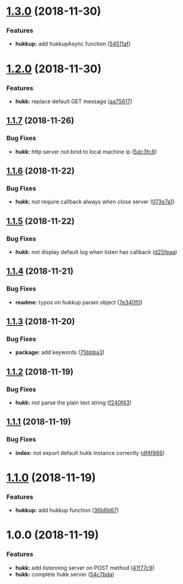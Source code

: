 # [1.3.0](https://github.com/nampdn/hukk/compare/v1.2.0...v1.3.0) (2018-11-30)


### Features

* **hukkup:** add hukkupAsync function  ([54511af](https://github.com/nampdn/hukk/commit/54511af))

# [1.2.0](https://github.com/nampdn/hukk/compare/v1.1.7...v1.2.0) (2018-11-30)


### Features

* **hukk:** replace default GET message ([aa75617](https://github.com/nampdn/hukk/commit/aa75617))

## [1.1.7](https://github.com/nampdn/hukk/compare/v1.1.6...v1.1.7) (2018-11-26)


### Bug Fixes

* **hukk:** http server not bind to local machine ip ([5dc3fc8](https://github.com/nampdn/hukk/commit/5dc3fc8))

## [1.1.6](https://github.com/nampdn/hukk/compare/v1.1.5...v1.1.6) (2018-11-22)


### Bug Fixes

* **hukk:** not require callback always when close server ([073e7a1](https://github.com/nampdn/hukk/commit/073e7a1))

## [1.1.5](https://github.com/nampdn/hukk/compare/v1.1.4...v1.1.5) (2018-11-22)


### Bug Fixes

* **hukk:** not display default log when listen has callback ([d25feaa](https://github.com/nampdn/hukk/commit/d25feaa))

## [1.1.4](https://github.com/nampdn/hukk/compare/v1.1.3...v1.1.4) (2018-11-21)


### Bug Fixes

* **readme:** typos on hukkup param object ([7e340f0](https://github.com/nampdn/hukk/commit/7e340f0))

## [1.1.3](https://github.com/nampdn/hukk/compare/v1.1.2...v1.1.3) (2018-11-20)


### Bug Fixes

* **package:** add keywords ([75bbba3](https://github.com/nampdn/hukk/commit/75bbba3))

## [1.1.2](https://github.com/nampdn/hukk/compare/v1.1.1...v1.1.2) (2018-11-19)


### Bug Fixes

* **hukk:** not parse the plain text string ([f240f43](https://github.com/nampdn/hukk/commit/f240f43))

## [1.1.1](https://github.com/nampdn/hukk/compare/v1.1.0...v1.1.1) (2018-11-19)


### Bug Fixes

* **index:** not export default hukk instance correctly ([df4f866](https://github.com/nampdn/hukk/commit/df4f866))

# [1.1.0](https://github.com/nampdn/hukk/compare/v1.0.0...v1.1.0) (2018-11-19)


### Features

* **hukkup:** add hukkup function ([36b6b67](https://github.com/nampdn/hukk/commit/36b6b67))

# 1.0.0 (2018-11-19)


### Features

* **hukk:** add listenning server on POST method ([41f77c9](https://github.com/nampdn/hukk/commit/41f77c9))
* **hukk:** complete hukk server ([54c7bda](https://github.com/nampdn/hukk/commit/54c7bda))
